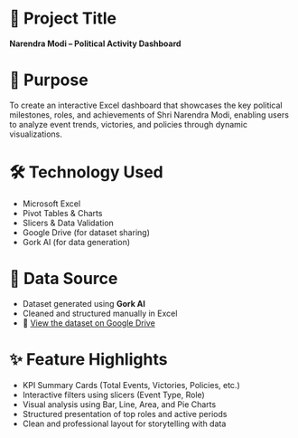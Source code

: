 # 📌 Project Title  
**Narendra Modi – Political Activity Dashboard**

# 🎯 Purpose  
To create an interactive Excel dashboard that showcases the key political milestones, roles, and achievements of Shri Narendra Modi, enabling users to analyze event trends, victories, and policies through dynamic visualizations.

# 🛠️ Technology Used  
- Microsoft Excel  
- Pivot Tables & Charts  
- Slicers & Data Validation  
- Google Drive (for dataset sharing)  
- Gork AI (for data generation)

# 📁 Data Source  
- Dataset generated using **Gork AI**  
- Cleaned and structured manually in Excel  
- 🔗 [View the dataset on Google Drive](https://drive.google.com/file/d/1myKqq5CS2E_27MMPIHm6PSGMOGZbiLAP/view?usp=sharing)

# ✨ Feature Highlights  
- KPI Summary Cards (Total Events, Victories, Policies, etc.)  
- Interactive filters using slicers (Event Type, Role)  
- Visual analysis using Bar, Line, Area, and Pie Charts  
- Structured presentation of top roles and active periods  
- Clean and professional layout for storytelling with data



